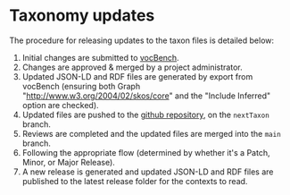 # Taxonomy updates

The procedure for releasing updates to the taxon files is detailed below:

1. Initial changes are submitted to [vocBench](https://vocbench.datafoodconsortium.org/vocbench3/#/Home).
2. Changes are approved & merged by a project administrator.
3. Updated JSON-LD and RDF files are generated by export from vocBench (ensuring both Graph "http://www.w3.org/2004/02/skos/core" and the "Include Inferred" option are checked).
4. Updated files are pushed to the [github repository](https://github.com/datafoodconsortium/taxonomies/tree/nextTaxon), on the `nextTaxon` branch.
5. Reviews are completed and the updated files are merged into the `main` branch.
6. Following the appropriate flow (determined by whether it's a Patch, Minor, or Major Release).
7. A new release is generated and updated JSON-LD and RDF files are published to the latest release folder for the contexts to read.

